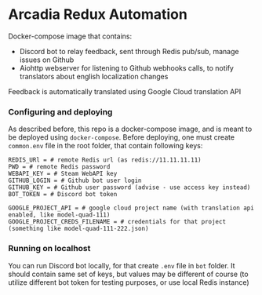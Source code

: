 # Arcadia Redux Automation  

Docker-compose image that contains:
 - Discord bot to relay feedback, sent through Redis pub/sub, manage issues on Github
 - Aiohttp webserver for listening to Github webhooks calls, to notify translators about english localization changes

Feedback is automatically translated using Google Cloud translation API


### Configuring and deploying
As described before, this repo is a docker-compose image, and is meant to be deployed using `docker-compose`.
Before deploying, one must create `common.env` file in the root folder, that contain following keys:
```dotenv
REDIS_URl = # remote Redis url (as redis://11.11.11.11)
PWD = # remote Redis password
WEBAPI_KEY = # Steam WebAPI key
GITHUB_LOGIN = # Github bot user login
GITHUB_KEY = # Github user password (advise - use access key instead)
BOT_TOKEN = # Discord bot token 

GOOGLE_PROJECT_API = # google cloud project name (with translation api enabled, like model-quad-111)
GOOGLE_PROJECT_CREDS_FILENAME = # credentials for that project (something like model-quad-111-222.json)
```

### Running on localhost
You can run Discord bot locally, for that create `.env` file in `bot` folder. It should contain same set of keys, but values may be different of course (to utilize different bot token for testing purposes, or use local Redis instance)